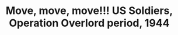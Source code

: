 ---
layout: product
title: " Move, move, move!!! US Soldiers, Operation Overlord period, 1944"
price: "1700" 
desc: "1/35 Figura"
img_path: "/assets/img/MBLTD35130.jpg"
brand: "MasterBox"
available: false
special_offer: false
new: false
soon: false
cat: "010000"
subcat: "015300"
subsubcat: "0N/A"
sifra: "MBLTD35130"
popular: false
---